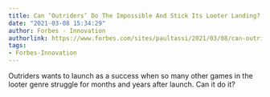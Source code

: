```yaml
---
title: Can ‘Outriders’ Do The Impossible And Stick Its Looter Landing?
date: "2021-03-08 15:34:29"
author: Forbes - Innovation
authorlink: https://www.forbes.com/sites/paultassi/2021/03/08/can-outriders-do-the-impossible-and-stick-its-looter-landing/
tags:
- Forbes-Innovation
---
```

Outriders wants to launch as a success when so many other games in the looter genre struggle for months and years after launch. Can it do it?